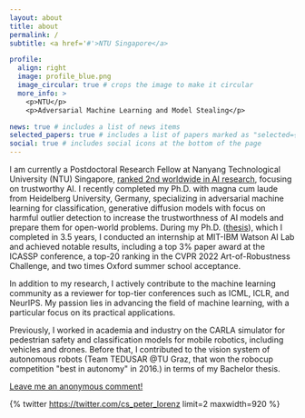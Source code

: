 ```yaml
---
layout: about
title: about
permalink: /
subtitle: <a href='#'>NTU Singapore</a>

profile:
  align: right
  image: profile_blue.png
  image_circular: true # crops the image to make it circular
  more_info: >
    <p>NTU</p>
    <p>Adversarial Machine Learning and Model Stealing</p>

news: true # includes a list of news items
selected_papers: true # includes a list of papers marked as "selected={true}"
social: true # includes social icons at the bottom of the page
---
```


I am currently a Postdoctoral Research Fellow at Nanyang Technological University (NTU) Singapore, [ranked 2nd worldwide in AI research](https://www.usnews.com/education/best-global-universities/nanyang-technological-university-503366), focusing on trustworthy AI. I recently completed my Ph.D. with magna cum laude from Heidelberg University, Germany, specializing in adversarial machine learning for classification, generative diffusion models with focus on harmful outlier detection to increase the trustworthness of AI models and prepare them for open-world problems. During my Ph.D. ([thesis](https://lorenz-peter.github.io/blog/2024/phdthesis)), which I completed in 3.5 years, I conducted an internship at MIT-IBM Watson AI Lab and achieved notable results, including a top 3% paper award at the ICASSP conference, a top-20 ranking in the CVPR 2022 Art-of-Robustness Challenge, and two times Oxford summer school acceptance.

In addition to my research, I actively contribute to the machine learning community as a reviewer for top-tier conferences such as ICML, ICLR, and NeurIPS. My passion lies in advancing the field of machine learning, with a particular focus on its practical applications.

Previously, I worked in academia and industry on the CARLA simulator for pedestrian safety and classification models for mobile robotics, including vehicles and drones. Before that, I contributed to the vision system of autonomous robots (Team TEDUSAR @TU Graz, that won the robocup competition "best in autonomy" in 2016.) in terms of my Bachelor thesis. 


[Leave me an anonymous comment!](https://forms.gle/xYPpvQmZ9yBjKJdg6)

<!-- **News: I am looking for a research position.** -->

<!--  <script src="https://tryhackme.com/badge/1768902"></script> -->

{% twitter https://twitter.com/cs_peter_lorenz limit=2 maxwidth=920 %}
